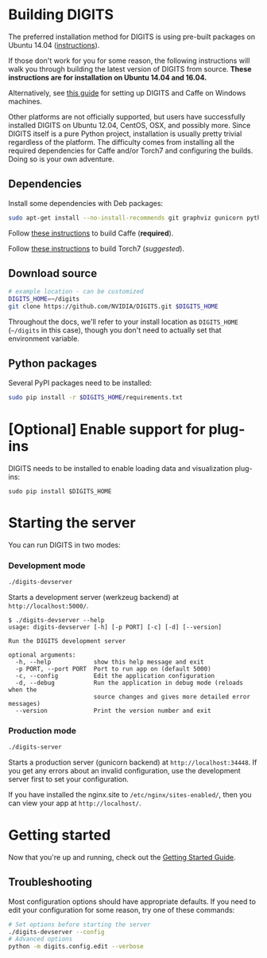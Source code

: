 # Building DIGITS

The preferred installation method for DIGITS is using pre-built packages on Ubuntu 14.04 ([instructions](UbuntuInstall.md)).

If those don't work for you for some reason, the following instructions will walk you through building the latest version of DIGITS from source.
**These instructions are for installation on Ubuntu 14.04 and 16.04.**

Alternatively, see [this guide](BuildDigitsWindows.md) for setting up DIGITS and Caffe on Windows machines.

Other platforms are not officially supported, but users have successfully installed DIGITS on Ubuntu 12.04, CentOS, OSX, and possibly more.
Since DIGITS itself is a pure Python project, installation is usually pretty trivial regardless of the platform.
The difficulty comes from installing all the required dependencies for Caffe and/or Torch7 and configuring the builds.
Doing so is your own adventure.

## Dependencies

Install some dependencies with Deb packages:
```sh
sudo apt-get install --no-install-recommends git graphviz gunicorn python-dev python-flask python-flaskext.wtf python-gevent python-h5py python-numpy python-pil python-protobuf python-scipy
```

Follow [these instructions](BuildCaffe.md) to build Caffe (**required**).

Follow [these instructions](BuildTorch.md) to build Torch7 (*suggested*).

## Download source

```sh
# example location - can be customized
DIGITS_HOME=~/digits
git clone https://github.com/NVIDIA/DIGITS.git $DIGITS_HOME
```

Throughout the docs, we'll refer to your install location as `DIGITS_HOME` (`~/digits` in this case), though you don't need to actually set that environment variable.

## Python packages

Several PyPI packages need to be installed:
```sh
sudo pip install -r $DIGITS_HOME/requirements.txt
```

# [Optional] Enable support for plug-ins

DIGITS needs to be installed to enable loading data and visualization plug-ins:
```
sudo pip install $DIGITS_HOME
```

# Starting the server

You can run DIGITS in two modes:

### Development mode

```sh
./digits-devserver
```

Starts a development server (werkzeug backend) at `http://localhost:5000/`.
```
$ ./digits-devserver --help
usage: digits-devserver [-h] [-p PORT] [-c] [-d] [--version]

Run the DIGITS development server

optional arguments:
  -h, --help            show this help message and exit
  -p PORT, --port PORT  Port to run app on (default 5000)
  -c, --config          Edit the application configuration
  -d, --debug           Run the application in debug mode (reloads when the
                        source changes and gives more detailed error messages)
  --version             Print the version number and exit
```

### Production mode

```sh
./digits-server
```

Starts a production server (gunicorn backend) at `http://localhost:34448`.
If you get any errors about an invalid configuration, use the development server first to set your configuration.

If you have installed the nginx.site to `/etc/nginx/sites-enabled/`, then you can view your app at `http://localhost/`.

# Getting started

Now that you're up and running, check out the [Getting Started Guide](GettingStarted.md).

## Troubleshooting

Most configuration options should have appropriate defaults.
If you need to edit your configuration for some reason, try one of these commands:
```sh
# Set options before starting the server
./digits-devserver --config
# Advanced options
python -m digits.config.edit --verbose
```
